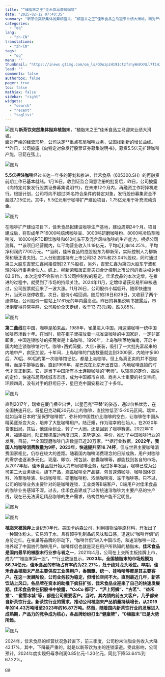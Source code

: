 ```yaml
---
title: "“植脂末之王”佳禾食品豪赌咖啡"
date: "2025-02-12 07:40:35"
summary: "新茶饮突然集体抛弃植脂末，“植脂末之王”佳禾食品立马迎来业绩大滑坡。面对严峻的经营形势，公司决定重点..."
categories:
  - "qq"
lang:
  - "zh-CN"
translations:
  - "zh-CN"
tags:
  - "qq"
menu: ""
thumbnail: "https://inews.gtimg.com/om_ls/ODuzpzH191ctzfshyWnKXNLl7T14z-2-o-HV5C41Il7WoAA_640360/0"
lead: ""
comments: false
authorbox: false
pager: true
toc: false
mathjax: false
sidebar: "right"
widgets:
  - "search"
  - "recent"
  - "taglist"
---
```


![图片](https://inews.gtimg.com/om_bt/OVFrvTNntPpfgbEWINBS-ncHDWXlhgnaHyWsrvJiINuHIAA/641)**新茶饮突然集体抛弃植脂末**，“植脂末之王”佳禾食品立马迎来业绩大滑坡。  
面对严峻的经营形势，公司决定**重点布局咖啡业务，试图找到新的增长曲线。**昨日，公司披露《向特定对象发行股票证券募集说明书》，募资5.5亿元扩建咖啡产能，已箭在弦上。

![图片](https://inews.gtimg.com/om_bt/Oe__Z0wK7HZB9G8Gq5WMR5HHmC5jSs2yFLiezkLkeytaIAA/641)

**5.5亿押注咖啡**经过长达一年多的筹划和推进，佳禾食品（605300.SH）的再融资前期工作已基本就绪。1月16日，收到证监会同意注册的批复后，昨日，公司披露《向特定对象发行股票证券募集说明书》，在未来12个月内，再融资工作将择机进行。根据计划，公司将向不超过35名符合条件的特定对象，发行股份募集资金不超过7.25亿元，其中，5.5亿元用于咖啡扩产建设项目，1.75亿元用于补充流动资金。

![图片](https://inews.gtimg.com/om_bt/Ot3wWgEzq7n_Ozg7t7TK22kV9PGxIQTvG6mSgWnn6uD4kAA/641)

在咖啡扩产建设项目下，佳禾食品拟建设咖啡生产基地，建设周期24个月。项目建成后，将形成年产16000吨焙烤咖啡豆、3000吨研磨咖啡粉、8000吨冷热萃咖啡液、10000吨RTD即饮咖啡和610吨冻干及混合风味咖啡的生产能力。根据公司测算，**该项目经营期内，年平均营业收入11.19亿元，平均毛利率14.25%，平均净利润约7700万元。**当前，佳禾食品的控股股东为柳新荣，实际控制人为柳新荣和唐正青夫妇。二人分别直接持有上市公司32.26%和23.04%股权，同时通过第三大股东吉安汇鑫间接控制22.11%股权，另外，吉安汇鑫为第四大股东宁波和理的执行事务合伙人。综上，柳新荣和唐正青夫妇合计控制上市公司的表决权达到82.61%，本次定增不会影响上市公司控制权的稳定。佳禾食品的本次定增，在推进的过程中，就受到了市场的持续关注。2024年11月，定增申请获交易所审核通过，公司股票就迎来了一波大涨。11月26日，公司股价小幅低开，随即快速拉升，当天以涨停收盘。次日，股价小幅回调，随后的28日和29日，又收获了两个涨停板，公司股价一度站上17.61元的年内最高点。昨日的募集说明书披露后，市场倒变得异常平静，公司股价全天走绿，收于13.73元/股，跌3.85%。

![图片](https://inews.gtimg.com/om_bt/Oe__Z0wK7HZB9G8Gq5WMR5HHmC5jSs2yFLiezkLkeytaIAA/641)

**第二曲线**在中国，咖啡是舶来品。1989年，雀巢进入中国，用速溶咖啡一统中国咖啡市场数十年。在当时，能在柜子里摆放着一瓶雀巢咖啡的中国家庭，一定非富即贵。中国连锁咖啡的拓荒者是上岛咖啡。1996年，上岛咖啡落地海南，开启中国内地连锁咖啡馆时代。咖啡+西式简餐，大店+豪装，吸引了一大批先富起来的内地中产，疯狂加盟。十年间，上岛咖啡的门店数量就达到3000家，内地许多60后、70后、80后的第一次咖啡馆记忆，都是上岛咖啡。但上岛真正卖的并不是咖啡，而是牛排等西餐。直到1999年，星巴克在北京开出首店，内地咖啡连锁的时代才真正到来。它，是当下中国所有本土连锁咖啡的“老师”。以较高的定价、高端的定位，快速布局高线城市市场，成为中国都市白领、商务人士重要的社交空间。环顾四周，没有对手的舒坦日子，星巴克中国安稳过了十多年。

![图片](https://inews.gtimg.com/om_bt/O3qdSDYUTEgtHV9YCZ_QwHuam5AJvr5eVXX0YKddpa7eUAA/641)

直到2017年，瑞幸在厦门横空出世，以星巴克“平替”的姿态，通过价格优势，在全国快速开店，将星巴克动辄30元以上的咖啡，直接拉低至15-20元区间。瑞幸，就如当年日本的“圣保罗咖啡馆”，弥补的中国性价比咖啡的空白，让咖啡在中国从精英逐渐变大众，培养了大批咖啡用户。陆正耀，作为瑞幸的创始人，在2020年含恨出局。其后，他连续创业，转了一大圈，还是回到了咖啡赛道。2022年10月，福建福州，陆正耀携库迪再度归来，来势更凶。平价，推动了中国咖啡行业的发展，目前，**全国现磨咖啡门店数量已近20万家。**据行业数据，**2022年，我国人均咖啡消费数量为9杯，2023年，快速提升至16.74杯**，但与世界主要咖啡消费国家相比，仍存在较大的差距。随着国内咖啡消费理念的日渐成熟，用户对咖啡的需求也逐渐多元化，现磨、即饮、预包装、胶囊咖啡等，都能找到各自的市场。从2017年起，佳禾食品就开始大力布局咖啡业务，经过多年发展，咖啡已成为公司第二大业务板块。旗下产品，涵盖咖啡全产品链，包含速溶咖啡、咖啡固体饮料、冷萃咖啡液、烘焙咖啡豆、研磨咖啡粉、浓缩咖啡液、冻干咖啡等。只不过，公司的咖啡业务主要针对的是咖啡连锁、工业类等B端客户，C端用户对佳禾食品的咖啡业务感知不深。过去，佳禾食品建成了以传统速溶咖啡为主要产品的生产线，现在已无法满足精品咖啡的生产需求，结构性的产能不足明显。

![图片](https://inews.gtimg.com/om_bt/OvNmy34Vv76_6FdPszcmLak01-tq8Htk35tKwIQn8M7-EAA/641)

![图片](https://inews.gtimg.com/om_bt/Oe__Z0wK7HZB9G8Gq5WMR5HHmC5jSs2yFLiezkLkeytaIAA/641)

**植脂末被抛弃**上世纪50年代，美国卡纳森公司，利用植物油等原材料，开发出了一种固体粉末。它易溶于水，且有超乎乳制品的风味和口感，迅速以“咖啡伴侣”的身份走红。在雀巢等品牌的带动下，“咖啡伴侣”进入中国市场，和速溶咖啡一起，培养起了中国初代咖啡用户。咖啡伴侣也就是现在用户所熟知的植脂末。**佳禾食品是国内最早的植脂末行业参与者之一**，2021年4月，公司在上交所主板挂牌上市，成为**“植脂末第一股”。**行业数据显示，**2023年，全国植脂末的市场规模为86.74亿元，佳禾食品的市场占有率约为22.27%，处于绝对龙头地位。**早期，佳禾食品植脂末产品主要供应工业类用户，香飘飘、统一、娃哈哈等都是其主要客户。在这一发展阶段，公司业务较为稳定，但增长空间不大。直到最近几年，新茶饮站上风口，各品牌在资本的助推下疯狂扩张，佳禾食品业迎来了自己的快速发展期。佳禾食品曾在招股书中披露，“CoCo 都可”、“沪上阿姨”、“古茗”、“益禾堂”、“蜜雪冰城”等，都是公司重要客户。当时，其内销的前五大客户，几乎都来自新茶饮行业。新茶饮行业的需求，推动公司植脂末产品销量持续增长，从2019年的14.43万吨增至2023年的16.87万吨。然而，随着国内新茶饮行业的发展进入成熟期，产品力的竞争成为核心，各品牌纷纷打出“健康牌”，**“0植脂末”已是大势所趋。**

![图片](https://inews.gtimg.com/om_bt/OJM5GEYlwOxSEoF-xVum0B83Us-Gq57KDyBZ1WoPgDnNkAA/641)

2024年，佳禾食品的经营状况急转直下，前三季度，公司粉末油脂业务收入大降42.17%，其中，下降最严重的，就是以新茶饮为主的连锁渠道。受此影响，公司预计，2024年度实现归母净利润0.85亿元-1.20亿元，同比下降53.64%到67.22%。

[qq](https://new.qq.com/rain/a/20250212A01EUN00)
